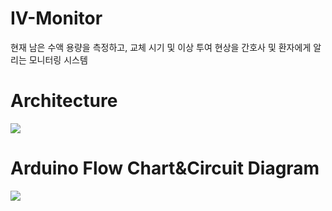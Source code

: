 # IV-Monitor
현재 남은 수액 용량을 측정하고, 교체 시기 및 이상 투여 현상을 간호사 및 환자에게 알리는 모니터링 시스템

# Architecture
![](https://user-images.githubusercontent.com/13549956/206980741-4cdfd3ca-fca2-4720-a8d6-c492b881e2cb.png)

# Arduino Flow Chart&Circuit Diagram
![](https://user-images.githubusercontent.com/13549956/206981029-a2769521-485a-4ab8-bd11-8df99c068ac7.png)

